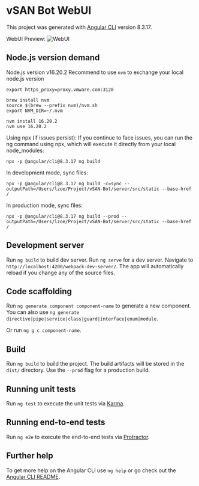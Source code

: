 # vSAN Bot WebUI

This project was generated with [Angular CLI](https://github.com/angular/angular-cli) version 8.3.17.

WebUI Preview:
![WebUI](https://github-vcf.devops.broadcom.net/vcf/vSAN-Bot-WebUI/blob/main/webUI.png)

## Node.js version demand

Node.js version v16.20.2
Recommend to use `nvm` to exchange your local node.js version
```
export https_proxy=proxy.vmware.com:3128

brew install nvm
source $(brew --prefix nvm)/nvm.sh
export NVM_DIR=~/.nvm

nvm install 16.20.2 
nvm use 16.20.2
```

Using npx (if issues persist): If you continue to face issues, you can run the ng command using npx, which will execute it directly from your local node_modules:
```
npx -p @angular/cli@8.3.17 ng build
```

In development mode, sync files:
```
npx -p @angular/cli@8.3.17 ng build -c=sync --outputPath=/Users/lzoe/Project/vSAN-Bot/server/src/static --base-href / 
```

In production mode, sync files:
```
npx -p @angular/cli@8.3.17 ng build --prod --outputPath=/Users/lzoe/Project/vSAN-Bot/server/src/static --base-href /
```

## Development server

Run `ng build` to build dev server.
Run `ng serve` for a dev server. Navigate to `http://localhost:4200/webpack-dev-server/`. The app will automatically reload if you change any of the source files.

## Code scaffolding

Run `ng generate component component-name` to generate a new component. You can also use `ng generate directive|pipe|service|class|guard|interface|enum|module`.

Or run `ng g c component-name`.

## Build

Run `ng build` to build the project. The build artifacts will be stored in the `dist/` directory. Use the `--prod` flag for a production build.

## Running unit tests

Run `ng test` to execute the unit tests via [Karma](https://karma-runner.github.io).

## Running end-to-end tests

Run `ng e2e` to execute the end-to-end tests via [Protractor](http://www.protractortest.org/).

## Further help

To get more help on the Angular CLI use `ng help` or go check out the [Angular CLI README](https://github.com/angular/angular-cli/blob/master/README.md).
